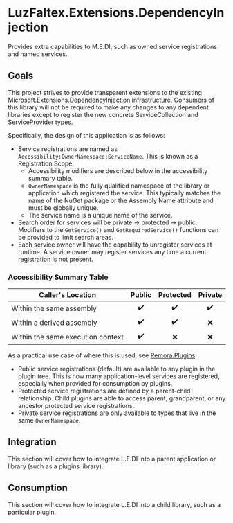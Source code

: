 # LuzFaltex.Extensions.DependencyInjection
Provides extra capabilities to M.E.DI, such as owned service registrations and named services.

## Goals
This project strives to provide transparent extensions to the existing Microsoft.Extensions.DependencyInjection infrastructure. Consumers of this library will not be required to make any changes to any dependent libraries except to register the new concrete ServiceCollection and ServiceProvider types.

Specifically, the design of this application is as follows:

* Service registrations are named as `Accessibility:OwnerNamespace:ServiceName`. This is known as a Registration Scope.
  * Accessibility modifiers are described below in the accessibility summary table.
  * `OwnerNamespace` is the fully qualified namespace of the library or application which registered the service. This typically matches the name of the NuGet package or the Assembly Name attribute and must be globally unique.
  * The service name is a unique name of the service.
 * Search order for services will be private -> protected -> public. Modifiers to the `GetService()` and `GetRequiredService()` functions can be provided to limit search areas.
 * Each service owner will have the capability to unregister services at runtime. A service owner may register services any time a current registration is not present.
  
 ### Accessibility Summary Table
 
|       **Caller's Location**       | Public | Protected | Private |
|-----------------------------------|:------:|:---------:|:-------:|
| Within the same assembly          |  ✔️️   | ✔️️       | ✔️️     |
| Within a derived assembly         | ✔️️    | ✔️️       | ❌       |
| Within the same execution context | ✔️️    | ❌         | ❌       |

As a practical use case of where this is used, see [Remora.Plugins](https://github.com/Nihlus/Remora.Plugins/issues/4).
* Public service registrations (default) are available to any plugin in the plugin tree. This is how many application-level services are registered, especially when provided for consumption by plugins.
* Protected service registrations are defined by a parent-child relationship. Child plugins are able to access parent, grandparent, or any ancestor protected service registrations.
* Private service registrations are only available to types that live in the same `OwnerNamespace`.

## Integration
This section will cover how to integrate L.E.DI into a parent application or library (such as a plugins library).

## Consumption
This section will cover how to integrate L.E.DI into a child library, such as a particular plugin.
